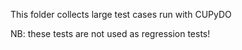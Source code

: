 This folder collects large test cases run with CUPyDO

NB: these tests are not used as regression tests!